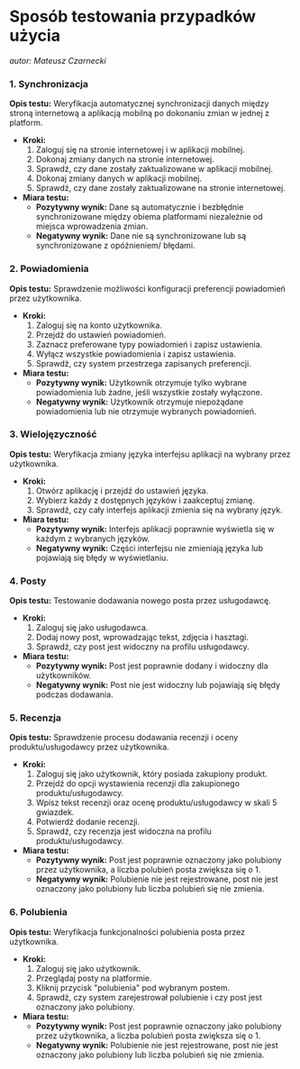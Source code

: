 # Sposób testowania przypadków użycia

*autor: Mateusz Czarnecki*

### **1. Synchronizacja**

**Opis testu:** Weryfikacja automatycznej synchronizacji danych między stroną internetową a aplikacją mobilną po dokonaniu zmian w jednej z platform.

- **Kroki:**
    1. Zaloguj się na stronie internetowej i w aplikacji mobilnej.
    2. Dokonaj zmiany danych na stronie internetowej.
    3. Sprawdź, czy dane zostały zaktualizowane w aplikacji mobilnej.
    4. Dokonaj zmiany danych w aplikacji mobilnej.
    5. Sprawdź, czy dane zostały zaktualizowane na stronie internetowej.
- **Miara testu:**
    - **Pozytywny wynik:** Dane są automatycznie i bezbłędnie synchronizowane między obiema platformami niezależnie od miejsca wprowadzenia zmian.
    - **Negatywny wynik:** Dane nie są synchronizowane lub są synchronizowane z opóźnieniem/ błędami.
    

### **2. Powiadomienia**

**Opis testu:** Sprawdzenie możliwości konfiguracji preferencji powiadomień przez użytkownika.

- **Kroki:**
    1. Zaloguj się na konto użytkownika.
    2. Przejdź do ustawień powiadomień.
    3. Zaznacz preferowane typy powiadomień i zapisz ustawienia.
    4. Wyłącz wszystkie powiadomienia i zapisz ustawienia.
    5. Sprawdź, czy system przestrzega zapisanych preferencji.
- **Miara testu:**
    - **Pozytywny wynik:** Użytkownik otrzymuje tylko wybrane powiadomienia lub żadne, jeśli wszystkie zostały wyłączone.
    - **Negatywny wynik:** Użytkownik otrzymuje niepożądane powiadomienia lub nie otrzymuje wybranych powiadomień.

### **3. Wielojęzyczność**

**Opis testu:** Weryfikacja zmiany języka interfejsu aplikacji na wybrany przez użytkownika.

- **Kroki:**
    1. Otwórz aplikację i przejdź do ustawień języka.
    2. Wybierz każdy z dostępnych języków i zaakceptuj zmianę.
    3. Sprawdź, czy cały interfejs aplikacji zmienia się na wybrany język.
- **Miara testu:**
    - **Pozytywny wynik:** Interfejs aplikacji poprawnie wyświetla się w każdym z wybranych języków.
    - **Negatywny wynik:** Części interfejsu nie zmieniają języka lub pojawiają się błędy w wyświetlaniu.

### **4. Posty**

**Opis testu:** Testowanie dodawania nowego posta przez usługodawcę.

- **Kroki:**
    1. Zaloguj się jako usługodawca.
    2. Dodaj nowy post, wprowadzając tekst, zdjęcia i hasztagi.
    3. Sprawdź, czy post jest widoczny na profilu usługodawcy.
- **Miara testu:**
    - **Pozytywny wynik:** Post jest poprawnie dodany i widoczny dla użytkowników.
    - **Negatywny wynik:** Post nie jest widoczny lub pojawiają się błędy podczas dodawania.

### **5. Recenzja**

**Opis testu:** Sprawdzenie procesu dodawania recenzji i oceny produktu/usługodawcy przez użytkownika.

- **Kroki:**
    1. Zaloguj się jako użytkownik, który posiada zakupiony produkt.
    2. Przejdź do opcji wystawienia recenzji dla zakupionego produktu/usługodawcy.
    3. Wpisz tekst recenzji oraz ocenę produktu/usługodawcy w skali 5 gwiazdek.
    4. Potwierdź dodanie recenzji.
    5. Sprawdź, czy recenzja jest widoczna na profilu produktu/usługodawcy.
- **Miara testu:**
    - **Pozytywny wynik:** Post jest poprawnie oznaczony jako polubiony przez użytkownika, a liczba polubień posta zwiększa się o 1.
    - **Negatywny wynik:** Polubienie nie jest rejestrowane, post nie jest oznaczony jako polubiony lub liczba polubień się nie zmienia.

### **6. Polubienia**

**Opis testu:** Weryfikacja funkcjonalności polubienia posta przez użytkownika.

- **Kroki:**
    1. Zaloguj się jako użytkownik.
    2. Przeglądaj posty na platformie.
    3. Kliknij przycisk "polubienia" pod wybranym postem.
    4. Sprawdź, czy system zarejestrował polubienie i czy post jest oznaczony jako polubiony.
- **Miara testu:**
    - **Pozytywny wynik:** Post jest poprawnie oznaczony jako polubiony przez użytkownika, a liczba polubień posta zwiększa się o 1.
    - **Negatywny wynik:** Polubienie nie jest rejestrowane, post nie jest oznaczony jako polubiony lub liczba polubień się nie zmienia.
